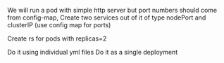 We will run a pod with simple http server but port numbers should come from config-map, 
Create two services out of it of type nodePort and clusterIP (use config map for ports)

Create rs for pods with replicas=2

Do it using individual yml files 
Do it as a single deployment